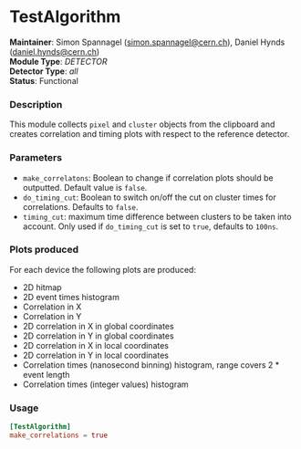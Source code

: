 # TestAlgorithm
**Maintainer**: Simon Spannagel (<simon.spannagel@cern.ch>), Daniel Hynds (<daniel.hynds@cern.ch>)  
**Module Type**: *DETECTOR*  
**Detector Type**: *all*  
**Status**: Functional   

### Description
This module collects `pixel` and `cluster` objects from the clipboard and creates correlation and timing plots with respect to the reference detector.


### Parameters
* `make_correlatons`: Boolean to change if correlation plots should be outputted. Default value is `false`.
* `do_timing_cut`: Boolean to switch on/off the cut on cluster times for correlations. Defaults to `false`.
* `timing_cut`: maximum time difference between clusters to be taken into account. Only used if `do_timing_cut` is set to `true`, defaults to `100ns`.

### Plots produced
For each device the following plots are produced:

* 2D hitmap
* 2D event times histogram
* Correlation in X
* Correlation in Y
* 2D correlation in X in global coordinates
* 2D correlation in Y in global coordinates
* 2D correlation in X in local coordinates
* 2D correlation in Y in local coordinates
* Correlation times (nanosecond binning) histogram, range covers 2 * event length
* Correlation times (integer values) histogram

### Usage
```toml
[TestAlgorithm]
make_correlations = true
```
